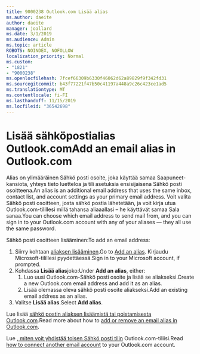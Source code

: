 ```yaml
---
title: 9000238 Outlook.com Lisää alias
ms.author: daeite
author: daeite
manager: joallard
ms.date: 3/1/2019
ms.audience: Admin
ms.topic: article
ROBOTS: NOINDEX, NOFOLLOW
localization_priority: Normal
ms.custom:
- "1821"
- "9000238"
ms.openlocfilehash: 7fcef66309b6330f46062d62a89829f9f342fd31
ms.sourcegitcommit: b43f77221f47b50c41197a448a9c26c423ce1ad5
ms.translationtype: MT
ms.contentlocale: fi-FI
ms.lasthandoff: 11/15/2019
ms.locfileid: "36542698"
---
```

# <a name="add-an-email-alias-in-outlookcom"></a><span data-ttu-id="42dba-102">Lisää sähköpostialias Outlook.com</span><span class="sxs-lookup"><span data-stu-id="42dba-102">Add an email alias in Outlook.com</span></span>

<span data-ttu-id="42dba-103">Alias on ylimääräinen Sähkö posti osoite, joka käyttää samaa Saapuneet-kansiota, yhteys tieto luetteloa ja tili asetuksia ensisijaisena Sähkö posti osoitteena.</span><span class="sxs-lookup"><span data-stu-id="42dba-103">An alias is an additional email address that uses the same inbox, contact list, and account settings as your primary email address.</span></span> <span data-ttu-id="42dba-104">Voit valita Sähkö posti osoitteen, josta sähkö postia lähetetään, ja voit kirja utua Outlook.com-tilillesi millä tahansa aliaaallasi – he käyttävät samaa Sala sanaa.</span><span class="sxs-lookup"><span data-stu-id="42dba-104">You can choose which email address to send mail from, and you can sign in to your Outlook.com account with any of your aliases — they all use the same password.</span></span>

<span data-ttu-id="42dba-105">Sähkö posti osoitteen lisääminen:</span><span class="sxs-lookup"><span data-stu-id="42dba-105">To add an email address:</span></span>

1. <span data-ttu-id="42dba-106">Siirry kohtaan [aliaksen lisääminen](https://go.microsoft.com/fwlink/p/?linkid=864833).</span><span class="sxs-lookup"><span data-stu-id="42dba-106">Go to [Add an alias](https://go.microsoft.com/fwlink/p/?linkid=864833).</span></span> <span data-ttu-id="42dba-107">Kirjaudu Microsoft-tilillesi pyydettäessä.</span><span class="sxs-lookup"><span data-stu-id="42dba-107">Sign in to your Microsoft account, if prompted.</span></span>
2. <span data-ttu-id="42dba-108">Kohdassa **Lisää alias**joko:</span><span class="sxs-lookup"><span data-stu-id="42dba-108">Under **Add an alias**, either:</span></span>
    1. <span data-ttu-id="42dba-109">Luo uusi Outlook.com-Sähkö posti osoite ja lisää se aliakseksi.</span><span class="sxs-lookup"><span data-stu-id="42dba-109">Create a new Outlook.com email address and add it as an alias.</span></span>
    2. <span data-ttu-id="42dba-110">Lisää olemassa oleva sähkö posti osoite aliakseksi.</span><span class="sxs-lookup"><span data-stu-id="42dba-110">Add an existing email address as an alias.</span></span>
3. <span data-ttu-id="42dba-111">Valitse **Lisää alias**.</span><span class="sxs-lookup"><span data-stu-id="42dba-111">Select **Add alias**.</span></span>

<span data-ttu-id="42dba-112">Lue lisää [sähkö postin aliaksen lisäämistä tai poistamisesta Outlook.com](https://support.office.com/article/459b1989-356d-40fa-a689-8f285b13f1f2?wt.mc_id=Office_Outlook_com_Alchemy).</span><span class="sxs-lookup"><span data-stu-id="42dba-112">Read more about how to [add or remove an email alias in Outlook.com](https://support.office.com/article/459b1989-356d-40fa-a689-8f285b13f1f2?wt.mc_id=Office_Outlook_com_Alchemy).</span></span>  

<span data-ttu-id="42dba-113">Lue [, miten voit yhdistää toisen Sähkö posti tilin](https://support.office.com/article/c5224df4-5885-4e79-91ba-523aa743f0ba?wt.mc_id=Office_Outlook_com_Alchemy) Outlook.com-tiliisi.</span><span class="sxs-lookup"><span data-stu-id="42dba-113">Read [how to connect another email account](https://support.office.com/article/c5224df4-5885-4e79-91ba-523aa743f0ba?wt.mc_id=Office_Outlook_com_Alchemy) to your Outlook.com account.</span></span>